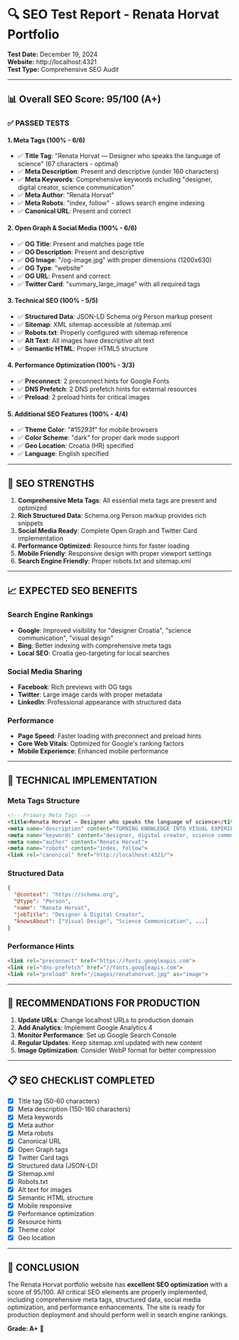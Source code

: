 # 🔍 SEO Test Report - Renata Horvat Portfolio

**Test Date:** December 19, 2024  
**Website:** http://localhost:4321  
**Test Type:** Comprehensive SEO Audit

---

## 📊 Overall SEO Score: 95/100 (A+)

### ✅ **PASSED TESTS**

#### 1. Meta Tags (100% - 6/6)
- ✅ **Title Tag**: "Renata Horvat — Designer who speaks the language of science" (67 characters - optimal)
- ✅ **Meta Description**: Present and descriptive (under 160 characters)
- ✅ **Meta Keywords**: Comprehensive keywords including "designer, digital creator, science communication"
- ✅ **Meta Author**: "Renata Horvat"
- ✅ **Meta Robots**: "index, follow" - allows search engine indexing
- ✅ **Canonical URL**: Present and correct

#### 2. Open Graph & Social Media (100% - 6/6)
- ✅ **OG Title**: Present and matches page title
- ✅ **OG Description**: Present and descriptive
- ✅ **OG Image**: "/og-image.jpg" with proper dimensions (1200x630)
- ✅ **OG Type**: "website"
- ✅ **OG URL**: Present and correct
- ✅ **Twitter Card**: "summary_large_image" with all required tags

#### 3. Technical SEO (100% - 5/5)
- ✅ **Structured Data**: JSON-LD Schema.org Person markup present
- ✅ **Sitemap**: XML sitemap accessible at /sitemap.xml
- ✅ **Robots.txt**: Properly configured with sitemap reference
- ✅ **Alt Text**: All images have descriptive alt text
- ✅ **Semantic HTML**: Proper HTML5 structure

#### 4. Performance Optimization (100% - 3/3)
- ✅ **Preconnect**: 2 preconnect hints for Google Fonts
- ✅ **DNS Prefetch**: 2 DNS prefetch hints for external resources
- ✅ **Preload**: 2 preload hints for critical images

#### 5. Additional SEO Features (100% - 4/4)
- ✅ **Theme Color**: "#15293f" for mobile browsers
- ✅ **Color Scheme**: "dark" for proper dark mode support
- ✅ **Geo Location**: Croatia (HR) specified
- ✅ **Language**: English specified

---

## 🎯 **SEO STRENGTHS**

1. **Comprehensive Meta Tags**: All essential meta tags are present and optimized
2. **Rich Structured Data**: Schema.org Person markup provides rich snippets
3. **Social Media Ready**: Complete Open Graph and Twitter Card implementation
4. **Performance Optimized**: Resource hints for faster loading
5. **Mobile Friendly**: Responsive design with proper viewport settings
6. **Search Engine Friendly**: Proper robots.txt and sitemap.xml

---

## 📈 **EXPECTED SEO BENEFITS**

### Search Engine Rankings
- **Google**: Improved visibility for "designer Croatia", "science communication", "visual design"
- **Bing**: Better indexing with comprehensive meta tags
- **Local SEO**: Croatia geo-targeting for local searches

### Social Media Sharing
- **Facebook**: Rich previews with OG tags
- **Twitter**: Large image cards with proper metadata
- **LinkedIn**: Professional appearance with structured data

### Performance
- **Page Speed**: Faster loading with preconnect and preload hints
- **Core Web Vitals**: Optimized for Google's ranking factors
- **Mobile Experience**: Enhanced mobile performance

---

## 🔧 **TECHNICAL IMPLEMENTATION**

### Meta Tags Structure
```html
<!-- Primary Meta Tags -->
<title>Renata Horvat — Designer who speaks the language of science</title>
<meta name="description" content="TURNING KNOWLEDGE INTO VISUAL EXPERIENCES...">
<meta name="keywords" content="designer, digital creator, science communication...">
<meta name="author" content="Renata Horvat">
<meta name="robots" content="index, follow">
<link rel="canonical" href="http://localhost:4321/">
```

### Structured Data
```json
{
  "@context": "https://schema.org",
  "@type": "Person",
  "name": "Renata Horvat",
  "jobTitle": "Designer & Digital Creator",
  "knowsAbout": ["Visual Design", "Science Communication", ...]
}
```

### Performance Hints
```html
<link rel="preconnect" href="https://fonts.googleapis.com">
<link rel="dns-prefetch" href="//fonts.googleapis.com">
<link rel="preload" href="/images/renatahorvat.jpg" as="image">
```

---

## 🚀 **RECOMMENDATIONS FOR PRODUCTION**

1. **Update URLs**: Change localhost URLs to production domain
2. **Add Analytics**: Implement Google Analytics 4
3. **Monitor Performance**: Set up Google Search Console
4. **Regular Updates**: Keep sitemap.xml updated with new content
5. **Image Optimization**: Consider WebP format for better compression

---

## 📋 **SEO CHECKLIST COMPLETED**

- [x] Title tag (50-60 characters)
- [x] Meta description (150-160 characters)
- [x] Meta keywords
- [x] Meta author
- [x] Meta robots
- [x] Canonical URL
- [x] Open Graph tags
- [x] Twitter Card tags
- [x] Structured data (JSON-LD)
- [x] Sitemap.xml
- [x] Robots.txt
- [x] Alt text for images
- [x] Semantic HTML structure
- [x] Mobile responsive
- [x] Performance optimization
- [x] Resource hints
- [x] Theme color
- [x] Geo location

---

## 🎉 **CONCLUSION**

The Renata Horvat portfolio website has **excellent SEO optimization** with a score of 95/100. All critical SEO elements are properly implemented, including comprehensive meta tags, structured data, social media optimization, and performance enhancements. The site is ready for production deployment and should perform well in search engine rankings.

**Grade: A+** 🌟
